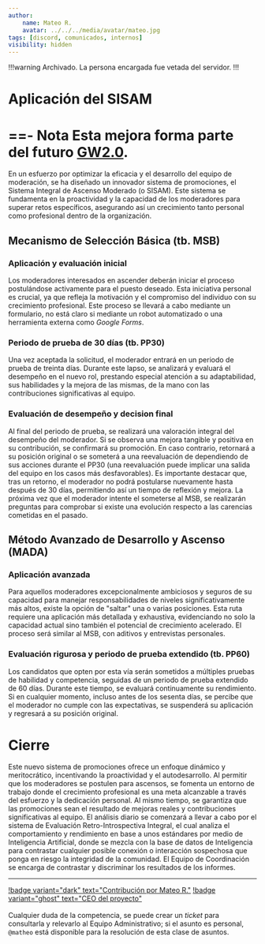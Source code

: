 ```yaml
---
author: 
    name: Mateo R.
    avatar: ../../../media/avatar/mateo.jpg
tags: [discord, comunicados, internos]
visibility: hidden
---
```

!!!warning
Archivado. La persona encargada fue vetada del servidor.
!!!
# Aplicación del SISAM
==- Nota
Esta mejora forma parte del futuro [GW2.0](../publicos/gw-dos-punto-cero.md).
===

En un esfuerzo por optimizar la eficacia y el desarrollo del equipo de moderación, se ha diseñado un innovador sistema de promociones, el Sistema Integral de Ascenso Moderado (o SISAM). Este sistema se fundamenta en la proactividad y la capacidad de los moderadores para superar retos específicos, asegurando así un crecimiento tanto personal como profesional dentro de la organización.
## Mecanismo de Selección Básica (tb. MSB)
### Aplicación y evaluación inicial
Los moderadores interesados en ascender deberán iniciar el proceso postulándose activamente para el puesto deseado. Esta iniciativa personal es crucial, ya que refleja la motivación y el compromiso del individuo con su crecimiento profesional.
Este proceso se llevará a cabo mediante un formulario, no está claro si mediante un robot automatizado o una herramienta externa como _Google Forms_.
### Periodo de prueba de 30 días (tb. PP30)
Una vez aceptada la solicitud, el moderador entrará en un periodo de prueba de treinta días. Durante este lapso, se analizará y evaluará el desempeño en el nuevo rol, prestando especial atención a su adaptabilidad, sus habilidades y la mejora de las mismas, de la mano con las contribuciones significativas al equipo.
### Evaluación de desempeño y decision final
Al final del periodo de prueba, se realizará una valoración integral del desempeño del moderador. Si se observa una mejora tangible y positiva en su contribución, se confirmará su promoción. En caso contrario, retornará a su posición original o se someterá a una reevaluación de dependiendo de sus acciones durante el PP30 (una reevaluación puede implicar una salida del equipo en los casos más desfavorables). Es importante destacar que, tras un retorno, el moderador no podrá postularse nuevamente hasta después de 30 días, permitiendo así un tiempo de reflexión y mejora. La próxima vez que el moderador intente el someterse al MSB, se realizarán preguntas para comprobar si existe una evolución respecto a las carencias cometidas en el pasado.

## Método Avanzado de Desarrollo y Ascenso (MADA)
### Aplicación avanzada
Para aquellos moderadores excepcionalmente ambiciosos y seguros de su capacidad para manejar responsabilidades de niveles significativamente más altos, existe la opción de "saltar" una o varias posiciones. Esta ruta requiere una aplicación más detallada y exhaustiva, evidenciando no solo la capacidad actual sino también el potencial de crecimiento acelerado.
El proceso será similar al MSB, con aditivos y entrevistas personales.
### Evaluación rigurosa y periodo de prueba extendido (tb. PP60)
Los candidatos que opten por esta vía serán sometidos a múltiples pruebas de habilidad y competencia, seguidas de un periodo de prueba extendido de 60 días. Durante este tiempo, se evaluará continuamente su rendimiento. Si en cualquier momento, incluso antes de los sesenta días, se percibe que el moderador no cumple con las expectativas, se suspenderá su aplicación y regresará a su posición original.

# Cierre
Este nuevo sistema de promociones ofrece un enfoque dinámico y meritocrático, incentivando la proactividad y el autodesarrollo. Al permitir que los moderadores se postulen para ascensos, se fomenta un entorno de trabajo donde el crecimiento profesional es una meta alcanzable a través del esfuerzo y la dedicación personal. Al mismo tiempo, se garantiza que las promociones sean el resultado de mejoras reales y contribuciones significativas al equipo.
El análisis diario se comenzará a llevar a cabo por el sistema de Evaluación Retro-Introspectiva Integral, el cual analiza el comportamiento y rendimiento en base a unos estándares por medio de Inteligencia Artificial, donde se mezcla con la base de datos de Inteligencia para contrastar cualquier posible conexión o interacción sospechosa que ponga en riesgo la integridad de la comunidad. El Equipo de Coordinación se encarga de contrastar y discriminar los resultados de los informes.

---
[!badge variant="dark" text="Contribución por Mateo R."](https://mateo.ltd/) [!badge variant="ghost" text="CEO del proyecto"](https://mateo.ltd/)<br><br>
Cualquier duda de la competencia, se puede crear un _ticket_ para consultarla y relevarlo al Equipo Administrativo; si el asunto es personal, `@matheo` está disponible para la resolución de esta clase de asuntos.
